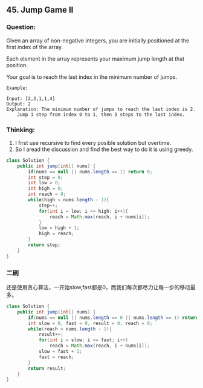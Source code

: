 ## 45. Jump Game II

### Question:
Given an array of non-negative integers, you are initially positioned at the first index of the array.

Each element in the array represents your maximum jump length at that position.

Your goal is to reach the last index in the minimum number of jumps.

```
Example:

Input: [2,3,1,1,4]
Output: 2
Explanation: The minimum number of jumps to reach the last index is 2.
    Jump 1 step from index 0 to 1, then 3 steps to the last index.
```

### Thinking:
1. I first use recursive to find every posible solution but overtime.
2. So I aread the discussion and find the best way to do it is using greedy.
```Java
class Solution {
    public int jump(int[] nums) {
        if(nums == null || nums.length == 1) return 0;
        int step = 0;
        int low = 0;
        int high = 0;
        int reach = 0;
        while(high < nums.length - 1){
            step++;
            for(int i = low; i <= high; i++){
                reach = Math.max(reach, i + nums[i]);
            }
            low = high + 1;
            high = reach;
        }
        return step;
    }
}
```

### 二刷
还是使用贪心算法，一开始slow,fast都是0，而我们每次都尽力让每一步的移动最多。

```Java
class Solution {
    public int jump(int[] nums) {
        if(nums == null || nums.length == 0 || nums.length == 1) return 0;
        int slow = 0, fast = 0, result = 0, reach = 0;
        while(reach < nums.length - 1){
            result++;
            for(int i = slow; i <= fast; i++)
                reach = Math.max(reach, i + nums[i]);
            slow = fast + 1;
            fast = reach;
        }
        return result;
    }
}
```